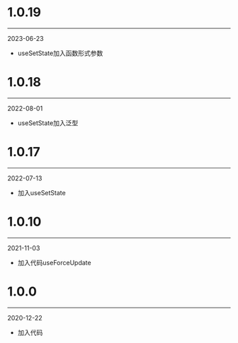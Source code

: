 # 1.0.19

***

2023-06-23

* useSetState加入函数形式参数

# 1.0.18

***

2022-08-01

* useSetState加入泛型

# 1.0.17

***

2022-07-13

* 加入useSetState

# 1.0.10

***

2021-11-03

* 加入代码useForceUpdate

# 1.0.0

***

2020-12-22

* 加入代码

